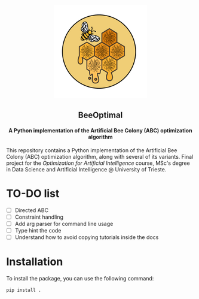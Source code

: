 <p align="center">
  <a href="https://github.com/giuliofantuzzi/BeeOptimal">
    <!-- <img src="https://github.com/giuliofantuzzi/BeeOptimal/raw/main/assets/logo_BeeOptimal.png" alt="Logo" width="250" height="250"> -->
    <img src="assets/logo_BeeOptimal.png" alt="Logo" width="250" height="250">
  </a>
</p>
<h2 align="center">BeeOptimal</h2>
<h4 align="center">A Python implementation of the Artificial Bee Colony (ABC) optimization algorithm</h4>



This repository contains a Python implementation of the Artificial Bee Colony (ABC) optimization algorithm, along with several of its variants. Final project for the *Optimization for Artificial Intelligence* course, MSc's degree in Data Science and Artificial Intelligence @ University of Trieste.


# TO-DO list

- [ ] Directed ABC
- [ ] Constraint handling
- [ ] Add arg parser for command line usage
- [ ] Type hint the code
- [ ] Understand how to avoid copying tutorials inside the docs

# Installation

To install the package, you can use the following command:

```bash
pip install .
```
